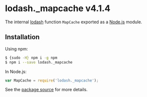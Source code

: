 # lodash._mapcache v4.1.4

The internal [lodash](https://lodash.com/) function `MapCache` exported as a [Node.js](https://nodejs.org/) module.

## Installation

Using npm:
```bash
$ {sudo -H} npm i -g npm
$ npm i --save lodash._mapcache
```

In Node.js:
```js
var MapCache = require('lodash._mapcache');
```

See the [package source](https://github.com/lodash/lodash/blob/4.1.4-npm-packages/lodash._mapcache) for more details.
